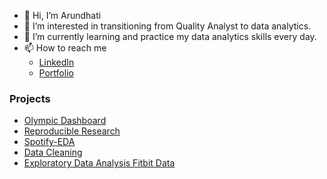 - 👋 Hi, I’m Arundhati
- 👀 I’m interested in transitioning from Quality Analyst to data analytics.
- 🌱 I’m currently learning and practice my data analytics skills every day.
   <!--- 💞️ I’m looking to collaborate on ...--->
- 📫 How to reach me 
  - [LinkedIn](https://www.linkedin.com/in/arundhati-panigrahi) 
   - [Portfolio](https://aru20.github.io/)  
 

### Projects
- [Olympic Dashboard](https://github.com/aru20/Olympic/blob/master/README.md) 
- [Reproducible Research](https://github.com/aru20/Reproducible-Research-Assignment-2/blob/main/README.md)
- [Spotify-EDA](https://github.com/aru20/SpotifyTracks/edit/main/README.md)  
- [Data Cleaning](https://github.com/aru20/CourseraProject_GettingCleaningData#readme)
- [Exploratory Data Analysis Fitbit Data](https://github.com/aru20/RepData_PeerAssessment1/blob/master/README.md)

 
 
 
<!---
aru20/aru20 is a ✨ special ✨ repository because its `README.md` (this file) appears on your GitHub profile.
You can click the Preview link to take a look at your changes.
--->
